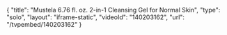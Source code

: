{
    "title": "Mustela 6.76 fl. oz. 2-in-1 Cleansing Gel for Normal Skin",
    "type": "solo",
    "layout": "iframe-static",
    "videoId": "140203162",
    "url": "\/tvpembed\/140203162"
}